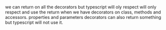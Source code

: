 we can return on all the decorators but typescript will oly respect will only respect and use the return when we have decorators on class, methods and accessors. properties and parameters decorators can also return something but typescript will not use it.